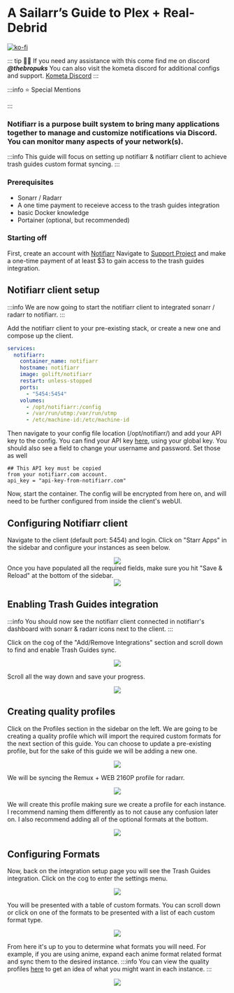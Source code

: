 # A Sailarr’s Guide to Plex + Real-Debrid


[![ko-fi](https://ko-fi.com/img/githubbutton_sm.svg)](https://ko-fi.com/davyjonesmedia/tip)

::: tip
👋🏼 If you need any assistance with this come find me on discord ***@thebropuks***
You can also visit the kometa discord for additional configs and support. [Kometa Discord](https://kometa.wiki/en/latest/discord/)
:::

:::info ⭐ Special Mentions


:::

### Notifiarr is a purpose built system to bring many applications together to manage and customize notifications via Discord. You can monitor many aspects of your network(s).
:::info
This guide will focus on setting up notifiarr & notifiarr client to achieve trash guides custom format syncing.
:::

### Prerequisites

- Sonarr / Radarr
- A one time payment to receieve access to the trash guides integration
- basic Docker knowledge
- Portainer (optional, but recommended)

### Starting off
    
First, create an account with [Notifiarr](https://notifiarr.com/)
Navigate to [Support Project](https://notifiarr.com/sponsor.php) and make a one-time payment of at least $3 to gain access to the trash guides integration. 
 


## Notifiarr client setup
:::info
We are now going to start the notifiarr client to integrated sonarr / radarr to notifiarr.
:::

Add the notifiarr client to your pre-existing stack, or create a new one and compose up the client.

```yaml
services:
  notifiarr:
    container_name: notifiarr
    hostname: notifiarr
    image: golift/notifiarr
    restart: unless-stopped
    ports:
      - "5454:5454"
    volumes:
      - /opt/notifiarr:/config
      - /var/run/utmp:/var/run/utmp
      - /etc/machine-id:/etc/machine-id
```

Then navigate to your config file location (/opt/notifiarr/) and add your API key to the config.
You can find your API key [here](https://notifiarr.com/user.php?page=profile), using your global key.
You should also see a field to change your username and password. Set those as well

```
## This API key must be copied
from your notifiarr.com account.
api_key = "api-key-from-notifiarr.com"
```


Now, start the container. The config will be encrypted from here on, and will need to be further configured from inside the client's webUI.


## Configuring Notifiarr client
Navigate to the client (default port: 5454) and login.
Click on "Starr Apps" in the sidebar and configure your instances as seen below.
<div align="center">
    <img src="https://cdn.discordapp.com/attachments/1314331222058467359/1327433834312110153/image.png?ex=67830c98&is=6781bb18&hm=d79cd085c7c7210c232a8a1754b2487673cecf5c62b2a140ad8fdc3809e62959&"/>
</div>
Once you have populated all the required fields, make sure you hit "Save & Reload" at the bottom of the sidebar.

<div align="center">
    <img src="https://cdn.discordapp.com/attachments/1314331222058467359/1327434423104438393/image.png?ex=67830d25&is=6781bba5&hm=b3d0139d13f41741e2d4dff761ab00fe22cb795d346f9f53eb40c4a18ace05ae&"/>
</div>

## Enabling Trash Guides integration
:::info
You should now see the notifiarr client connected in notifiarr's dashboard with sonarr & radarr icons next to the client.
:::

Click on the cog of the "Add/Remove Integrations" section and scroll down to find and enable Trash Guides sync.
<div align="center">
    <img src="https://cdn.discordapp.com/attachments/1314331222058467359/1327434813849862256/image.png?ex=67830d82&is=6781bc02&hm=bea77bcd67d85f023417e53df07a5baf8bb291c6446268653b8f5de6442f1af1&"/>
</div>

Scroll all the way down and save your progress.
<div align="center">
    <img src="https://cdn.discordapp.com/attachments/1314331222058467359/1327434983664652402/image.png?ex=67830daa&is=6781bc2a&hm=4873d79e8509b75a5d75fbaf2aade820f680a819b9ce55fd01b5f4e02ffbdb93&"/>
</div>

## Creating quality profiles
Click on the Profiles section in the sidebar on the left. We are going to be creating a quality profile which will import the required custom formats for the next section of this guide. You can choose to update a pre-existing profile, but for the sake of this guide we will be adding a new one.
<div align="center">
    <img src="https://cdn.discordapp.com/attachments/1314331222058467359/1327440592891809815/image.png?ex=678312e3&is=6781c163&hm=c5eff26b7ff3e05563c365b800a2beaab3751f751fba5f0eae6fd503e0e0e97b&"/>
</div>

We will be syncing the Remux + WEB 2160P profile for radarr. 

<div align="center">
    <img src="https://cdn.discordapp.com/attachments/1314331222058467359/1327440127420792842/image.png?ex=67831275&is=6781c0f5&hm=a6d657890816c21b0ab4cee8512d90116197f60e7ea543436152de165b3eb7ab&"/>
</div>

We will create this profile making sure we create a profile for each instance. I recommend naming them differently as to not cause any confusion later on. I also recommend adding all of the optional formats at the bottom.

<div align="center">
    <img src="https://cdn.discordapp.com/attachments/1314331222058467359/1327441638360092774/image.png?ex=678313dd&is=6781c25d&hm=dc79dd4d632d363d8460a91128fc09849c2832a1e8d18e5f89c0448c489b7ffa&"/>
</div>



## Configuring Formats

Now, back on the integration setup page you will see the Trash Guides integration. Click on the cog to enter the settings menu.

<div align="center">
    <img src="https://cdn.discordapp.com/attachments/1314331222058467359/1327435202066382920/image.png?ex=67830dde&is=6781bc5e&hm=5b867f3bd121dff1729a1b4b8e16e132305f7763084cee73dedd2ebad7819bfb&"/>
</div>

You will be presented with a table of custom formats. You can scroll down or click on one of the formats to be presented with a list of each custom format type. 

<div align="center">
    <img src="https://cdn.discordapp.com/attachments/1314331222058467359/1327437409180319807/image.png?ex=67830fec&is=6781be6c&hm=7094a7272a052c76d256048459baebfeac43122e0fa8032489fbaf50395ea588&"/>
</div>


From here it's up to you to determine what formats you will need. For example, if you are using anime, expand each anime format related format and sync them to the desired instance. 
:::info
You can view the quality profiles [here](https://trash-guides.info/Sonarr/sonarr-setup-quality-profiles/#trash-quality-profiles) to get an idea of what you might want in each instance. 
:::

<div align="center">
    <img src="https://cdn.discordapp.com/attachments/1314331222058467359/1327431307378163803/image.png?ex=67830a3e&is=6781b8be&hm=9bd91af0012f3d38a751d1fb55af3cd8fb6fbdcd2112712aed2823df23ce3332&"/>
</div>



